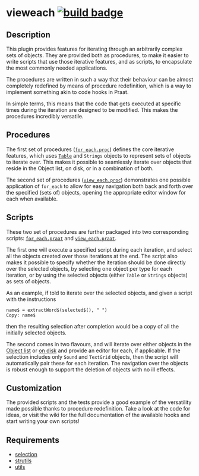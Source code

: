 vieweach [![build badge][badge]][build]
========

Description
-----------

This plugin provides features for iterating through an arbitrarily complex
sets of objects. They are provided both as procedures, to make it easier to
write scripts that use those iterative features, and as scripts, to encapsulate
the most commonly needed applications.

The procedures are written in such a way that their behaviour can be almost
completely redefined by means of procedure redefinition, which is a way to
implement something akin to code hooks in Praat.

In simple terms, this means that the code that gets executed at specific times
during the iteration are designed to be modified. This makes the procedures
incredibly versatile.

Procedures
----------

The first set of procedures ([`for_each.proc`][]) defines the core iterative
features, which uses [`Table`][] and `Strings` objects to represent sets of objects
to iterate over. This makes it possible to seamlessly iterate over objects that
reside in the Object list, on disk, or in a combination of both.

The second set of procedures ([`view_each.proc`][]) demonstrates one possible
application of `for_each` to allow for easy navigation both back and forth over
the specified (sets of) objects, opening the appropriate editor window for each
when available.

[`table`]: https://gitlab.com/cpran/plugin_selection#overview
[`for_each.proc`]: procedures/for_each.proc
[`view_each.proc`]: procedures/view_each.proc

Scripts
-------

These two set of procedures are further packaged into two corresponding scripts:
[`for_each.praat`][] and [`view_each.praat`][].

The first one will execute a specified script during each iteration, and select
all the objects created over those iterations at the end. The script also makes
it possible to specify whether the iteration should be done directly over the
selected objects, by selecting one object per type for each iteration, or by
using the selected objects (either `Table` or `Strings` objects) as sets of
objects.

As an example, if told to iterate over the selected objects, and given a script
with the instructions

    name$ = extractWord$(selected$(), " ")
    Copy: name$

then the resulting selection after completion would be a copy of all the
initially selected objects.

The second comes in two flavours, and will iterate over either objects in the
[Object list][] or [on disk][] and provide an editor for each, if applicable. If
the selection includes only `Sound` and `TextGrid` objects, then the script will
automatically pair these for each iteration. The navigation over the objects is
robust enough to support the deletion of objects with no ill effects.

[`for_each.praat`]: scripts/for_each.praat
[`view_each.praat`]: scripts/view_each.praat
[object list]: scripts/view_each.selected.praat
[on disk]: scripts/view_each.from_disk.praat

Customization
-------------

The provided scripts and the tests provide a good example of the versatility
made possible thanks to procedure redefinition. Take a look at the code for
ideas, or visit the wiki for the full documentation of the available hooks and
start writing your own scripts!

Requirements
------------

* [selection](https://gitlab.com/cpran/plugin_selection)
* [strutils](https://gitlab.com/cpran/plugin_strutils)
* [utils](https://gitlab.com/cpran/plugin_utils)

[badge]: https://ci.gitlab.com/projects/3262/status.png?ref=master
[build]: https://ci.gitlab.com/projects/3262

